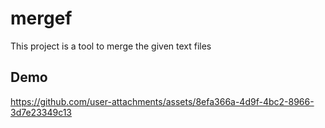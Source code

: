 # mergef
This project is a tool to merge the given text files
## Demo
https://github.com/user-attachments/assets/8efa366a-4d9f-4bc2-8966-3d7e23349c13


